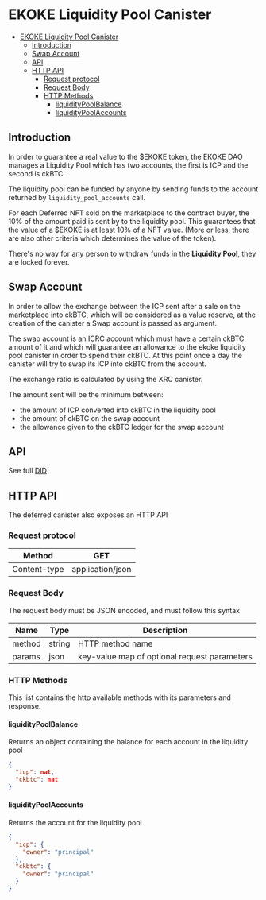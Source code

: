 # EKOKE Liquidity Pool Canister

- [EKOKE Liquidity Pool Canister](#ekoke-liquidity-pool-canister)
  - [Introduction](#introduction)
  - [Swap Account](#swap-account)
  - [API](#api)
  - [HTTP API](#http-api)
    - [Request protocol](#request-protocol)
    - [Request Body](#request-body)
    - [HTTP Methods](#http-methods)
      - [liquidityPoolBalance](#liquiditypoolbalance)
      - [liquidityPoolAccounts](#liquiditypoolaccounts)

## Introduction

In order to guarantee a real value to the $EKOKE token, the EKOKE DAO manages a Liquidity Pool which has two accounts, the first is ICP and the second is ckBTC.

The liquidity pool can be funded by anyone by sending funds to the account returned by `liquidity_pool_accounts` call.

For each Deferred NFT sold on the marketplace to the contract buyer, the 10% of the amount paid is sent by to the liquidity pool. This guarantees that the value of a $EKOKE is at least 10% of a NFT value. (More or less, there are also other criteria which determines the value of the token).

There's no way for any person to withdraw funds in the **Liquidity Pool**, they are locked forever.

## Swap Account

In order to allow the exchange between the ICP sent after a sale on the marketplace into ckBTC, which will be considered as a value reserve, at the creation of the canister a Swap account is passed as argument.

The swap account is an ICRC account which must have a certain ckBTC amount of it and which will guarantee an allowance to the ekoke liquidity pool canister in order to spend their ckBTC. At this point once a day the canister will try to swap its ICP into ckBTC from the account.

The exchange ratio is calculated by using the XRC canister.

The amount sent will be the minimum between:

- the amount of ICP converted into ckBTC in the liquidity pool
- the amount of ckBTC on the swap account
- the allowance given to the ckBTC ledger for the swap account

## API

See full [DID](../../src/ekoke_liquidity_pool/ekoke-liquidity-pool.did)

## HTTP API

The deferred canister also exposes an HTTP API

### Request protocol

| Method       | GET              |
|--------------|------------------|
| Content-type | application/json |

### Request Body

The request body must be JSON encoded, and must follow this syntax

| Name   | Type   | Description                                  |
|--------|--------|----------------------------------------------|
| method | string | HTTP method name                             |
| params | json   | key-value map of optional request parameters |

### HTTP Methods

This list contains the http available methods with its parameters and response.

#### liquidityPoolBalance

Returns an object containing the balance for each account in the liquidity pool

```json
{
  "icp": nat,
  "ckbtc": nat
}
```

#### liquidityPoolAccounts

Returns the account for the liquidity pool

```json
{
  "icp": {
    "owner": "principal"
  },
  "ckbtc": {
    "owner": "principal"
  }
}

